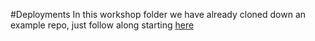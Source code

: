 #Deployments
In this workshop folder we have already cloned down an example repo, just follow along starting [here](https://devcenter.heroku.com/articles/getting-started-with-nodejs#deploy-the-app)
